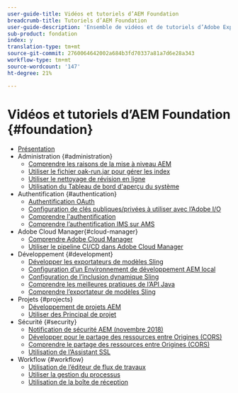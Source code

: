 ```yaml
---
user-guide-title: Vidéos et tutoriels d’AEM Foundation
breadcrumb-title: Tutoriels d’AEM Foundation
user-guide-description: 'Ensemble de vidéos et de tutoriels d’Adobe Experience Manager Foundation. '
sub-product: fondation
index: y
translation-type: tm+mt
source-git-commit: 2760064642002a684b3fd70337a81a7d6e28a343
workflow-type: tm+mt
source-wordcount: '147'
ht-degree: 21%

---
```



# Vidéos et tutoriels d’AEM Foundation {#foundation}

+ [Présentation](./overview.md)
+ Administration {#administration}
   + [Comprendre les raisons de la mise à niveau AEM](./administration/understand-reasons-to-upgrade.md)
   + [Utiliser le fichier oak-run.jar pour gérer les index](./administration/use-oak-run-jar-to-manage-indexes.md)
   + [Utiliser le nettoyage de révision en ligne](./administration/use-online-revision-clean-up.md)
   + [Utilisation du Tableau de bord d&#39;aperçu du système](./administration/use-the-system-overview-dashboard.md)
+ Authentification {#authentication}
   + [Authentification OAuth](authentication/oauth-code-sample-develop.md)
   + [Configuration de clés publiques/privées à utiliser avec l’Adobe I/O](authentication/set-up-public-private-keys-for-use-with-aem-and-adobe-io.md)
   + [Comprendre l&#39;authentification](authentication/authentication-support-article-understand.md)
   + [Comprendre l’authentification IMS sur AMS](authentication/adobe-ims-authentication-technical-video-understand.md)
+ Adobe Cloud Manager{#cloud-manager}
   + [Comprendre Adobe Cloud Manager](./cloud-manager/understand-cloud-manager-for-aem.md)
   + [Utiliser le pipeline CI/CD dans Adobe Cloud Manager](./cloud-manager/use-the-cicd-pipeline-in-cloud-manager-for-aem.md)
+ Développement {#development}
   + [Développer les exportateurs de modèles Sling](./development/develop-sling-model-exporter.md)
   + [Configuration d’un Environnement de développement AEM local](./development/set-up-a-local-aem-development-environment.md)
   + [Configuration de l’inclusion dynamique Sling](./development/set-up-sling-dynamic-include.md)
   + [Comprendre les meilleures pratiques de l’API Java](./development/understand-java-api-best-practices.md)
   + [Comprendre l’exportateur de modèles Sling](./development/understand-sling-model-exporter.md)
+ Projets {#projects}
   + [Développement de projets AEM](./projects/develop-aem-projects.md)
   + [Utiliser des Principal de projet](./projects/use-project-masters.md)
+ Sécurité {#security}
   + [Notification de sécurité AEM (novembre 2018)](./security/aem-security-notification-2018-11.md)
   + [Développer pour le partage des ressources entre Origines (CORS)](./security/develop-for-cross-origin-resource-sharing.md)
   + [Comprendre le partage des ressources entre Origines (CORS)](./security/understand-cross-origin-resource-sharing.md)
   + [Utilisation de l’Assistant SSL](./security/use-the-ssl-wizard.md)
+ Workflow {#workflow}
   + [Utilisation de l’éditeur de flux de travaux](./workflow/use-the-workflow-editor.md)
   + [Utiliser la gestion du processus](./workflow/use-workflow-management.md)
   + [Utilisation de la boîte de réception](./workflow/use-the-inbox.md)

